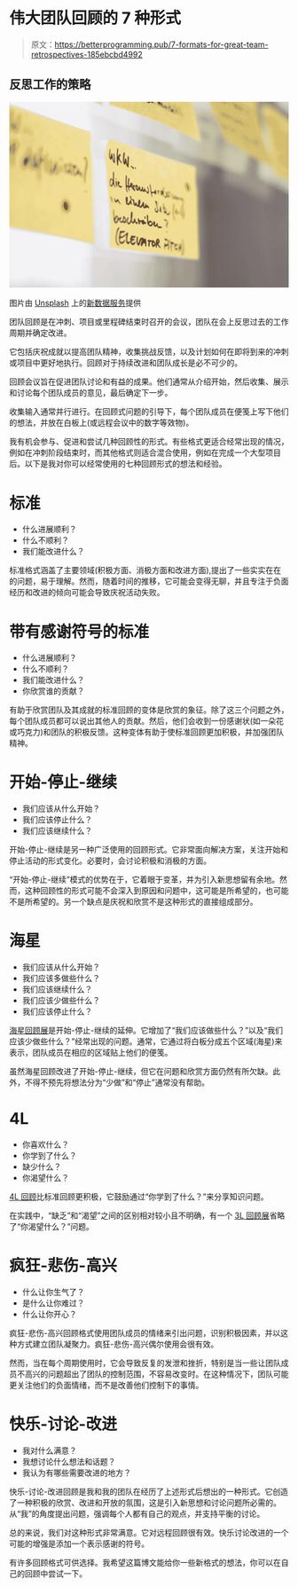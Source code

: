 # 伟大团队回顾的 7 种形式

> 原文：<https://betterprogramming.pub/7-formats-for-great-team-retrospectives-185ebcbd4992>

## 反思工作的策略

![](img/d1c96cfe6e248b293b1f576ef47b07a6.png)

图片由 [Unsplash](https://unsplash.com?utm_source=medium&utm_medium=referral) 上的[新数据服务](https://unsplash.com/@new_data_services?utm_source=medium&utm_medium=referral)提供

团队回顾是在冲刺、项目或里程碑结束时召开的会议，团队在会上反思过去的工作周期并确定改进。

它包括庆祝成就以提高团队精神，收集挑战反馈，以及计划如何在即将到来的冲刺或项目中更好地执行。回顾对于持续改进和团队成长是必不可少的。

回顾会议旨在促进团队讨论和有益的成果。他们通常从介绍开始，然后收集、展示和讨论每个团队成员的意见，最后确定下一步。

收集输入通常并行进行。在回顾式问题的引导下，每个团队成员在便笺上写下他们的想法，并放在白板上(或远程会议中的数字等效物)。

我有机会参与、促进和尝试几种回顾性的形式。有些格式更适合经常出现的情况，例如在冲刺阶段结束时，而其他格式则适合混合使用，例如在完成一个大型项目后。以下是我对你可以经常使用的七种回顾形式的想法和经验。

# 标准

*   什么进展顺利？
*   什么不顺利？
*   我们能改进什么？

标准格式涵盖了主要领域(积极方面、消极方面和改进方面),提出了一些实实在在的问题，易于理解。然而，随着时间的推移，它可能会变得无聊，并且专注于负面经历和改进的倾向可能会导致庆祝活动失败。

# 带有感谢符号的标准

*   什么进展顺利？
*   什么不顺利？
*   我们能改进什么？
*   你欣赏谁的贡献？

有助于欣赏团队及其成就的标准回顾的变体是欣赏的象征。除了这三个问题之外，每个团队成员都可以说出其他人的贡献。然后，他们会收到一份感谢状(如一朵花或巧克力)和团队的积极反馈。这种变体有助于使标准回顾更加积极，并加强团队精神。

# 开始-停止-继续

*   我们应该从什么开始？
*   我们应该停止什么？
*   我们应该继续什么？

开始-停止-继续是另一种广泛使用的回顾形式。它非常面向解决方案，关注开始和停止活动的形式变化。必要时，会讨论积极和消极的方面。

“开始-停止-继续”模式的优势在于，它着眼于变革，并为引入新思想留有余地。然而，这种回顾性的形式可能不会深入到原因和问题中，这可能是所希望的，也可能不是所希望的。另一个缺点是庆祝和欣赏不是这种形式的直接组成部分。

# 海星

*   我们应该从什么开始？
*   我们应该多做些什么？
*   我们应该继续什么？
*   我们应该少做些什么？
*   我们应该停止什么？

[海星回顾展](https://www.funretrospectives.com/starfish/)是开始-停止-继续的延伸。它增加了“我们应该做些什么？”以及“我们应该少做些什么？”经常出现的问题。通常，它通过将白板分成五个区域(海星)来表示，团队成员在相应的区域贴上他们的便笺。

虽然海星回顾改进了开始-停止-继续，但它在问题和欣赏方面仍然有所欠缺。此外，不得不预先将想法分为“少做”和“停止”通常没有帮助。

# 4L

*   你喜欢什么？
*   你学到了什么？
*   缺少什么？
*   你渴望什么？

[4L 回顾](https://conceptboard.com/blog/4l-retrospective-technique/)比标准回顾更积极，它鼓励通过“你学到了什么？”来分享知识问题。

在实践中，“缺乏”和“渴望”之间的区别相对较小且不明确，有一个 [3L 回顾展](https://www.funretrospectives.com/the-3-ls-liked-learned-lacked/)省略了“你渴望什么？”问题。

# 疯狂-悲伤-高兴

*   什么让你生气了？
*   是什么让你难过？
*   什么让你开心？

疯狂-悲伤-高兴回顾格式使用团队成员的情绪来引出问题，识别积极因素，并以这种方式建立团队凝聚力。疯狂-悲伤-高兴偶尔使用会很有效。

然而，当在每个周期使用时，它会导致反复的发泄和挫折，特别是当一些让团队成员不高兴的问题超出了团队的控制范围，不容易改变时。在这种情况下，团队可能更关注他们的负面情绪，而不是改善他们控制下的事情。

# 快乐-讨论-改进

*   我对什么满意？
*   我想讨论什么想法和话题？
*   我认为有哪些需要改进的地方？

快乐-讨论-改进回顾是我和我的团队在经历了上述形式后想出的一种形式。它创造了一种积极的欣赏、改进和开放的氛围，这是引入新思想和讨论问题所必需的。从“我”的角度提出问题，强调每个人都有自己的观点，并支持平衡的讨论。

总的来说，我们对这种形式非常满意。它对远程回顾很有效。快乐讨论改进的一个可能的增强是添加一个表示感谢的符号。

有许多回顾格式可供选择。我希望这篇博文能给你一些新格式的想法，你可以在自己的回顾中尝试一下。